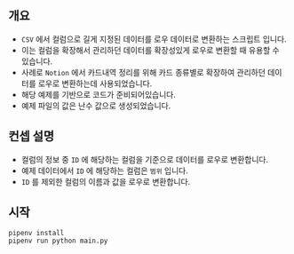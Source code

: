 ## 개요

- `CSV` 에서 컬럼으로 길게 지정된 데이터를 로우 데이터로 변환하는 스크립트 입니다.
- 이는 컬럼을 확장해서 관리하던 데이터를 확장성있게 로우로 변환할 때 유용할 수 있습니다.
- 사례로 `Notion` 에서 카드내역 정리를 위해 카드 종류별로 확장하여 관리하던 데이터를 로우로 변환하는데 사용되었습니다.
- 해당 예제를 기반으로 코드가 준비되어있습니다.
- 예제 파일의 값은 난수 값으로 생성되었습니다.

## 컨셉 설명

- 컬럼의 정보 중 `ID` 에 해당하는 컬럼을 기준으로 데이터를 로우로 변환합니다.
- 예제 데이터에서 `ID` 에 해당하는 컬럼은 `범위` 입니다.
- `ID` 를 제외한 컬럼의 이름과 값을 로우로 변환합니다.

## 시작

```shell
pipenv install
pipenv run python main.py
```
